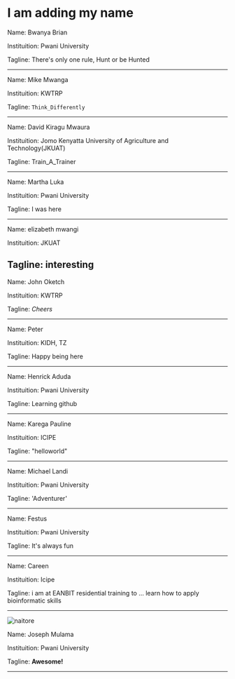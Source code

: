 # I am adding my name

Name: Bwanya Brian

Instituition: Pwani University 

Tagline: There's only one rule, Hunt or be Hunted

---

Name: Mike Mwanga

Instituition: KWTRP

Tagline: `Think_Differently`

---

Name: David Kiragu Mwaura

Instituition: Jomo Kenyatta University of Agriculture and Technology(JKUAT)

Tagline: Train_A_Trainer

---

Name: Martha Luka

Instituition: Pwani University

Tagline: I was here

---

Name: elizabeth mwangi

Instituition: JKUAT

Tagline: interesting
---

Name: John Oketch 

Instituition: KWTRP

Tagline: *Cheers*

---

Name: Peter

Instituition: KIDH, TZ

Tagline: Happy being here

---

Name: Henrick Aduda

Instituition: Pwani University

Tagline: Learning github

---

Name: Karega Pauline

Instituition: ICIPE

Tagline: "helloworld"

---

Name: Michael Landi 

Instituition: Pwani University 

Tagline: 'Adventurer'

---

Name: Festus 

Instituition: Pwani University

Tagline: It's always fun

---

Name: Careen 

Instituition: Icipe 

Tagline: i am at EANBIT residential training  to ... learn  how to apply bioinformatic skills 

---
![naitore](https://pbs.twimg.com/profile_images/544797627426947073/ufQxQtfx_400x400.jpeg)

Name: Joseph Mulama 

Instituition: Pwani University 

Tagline: **Awesome!**

---
